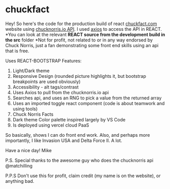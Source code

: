 # chuckfact
Hey! So here's the code for the production build of react [chuckfact.com](https://www.chuckfact.com) website using [chucknorris.io API](https://api.chucknorris.io/). I used [axios](https://www.npmjs.com/package/react-axios?activeTab=readme) to access the API in REACT.
*You can look at the relevant **REACT source from the development build in the src** folder 
*Not for profit, not related to or in any way endorsed by Chuck Norris, just a fan demonstrating some front end skills using an api that is free. 

Uses REACT-BOOTSTRAP
Features:
1. Light/Dark theme
2. Responsive Design (rounded picture highlights it, but bootstrap breakpoints are used obviously)
3. Accessibility - alt tags/contrast
4. Uses Axios to pull from the chucknorris.io api
5. Searches api, and uses an RNG to pick a value from the returned array
6. Uses an imported toggle react component (code is about teamwork and using tools)
7. Chuck Norris Facts
8. Dark theme Color palette inspired largely by VS Code
9. Is deployed using vercel cloud PaaS

So basically, shows I can do front end work. Also, and perhaps more importantly, I like Invasion USA and Delta Force II. A lot.

Have a nice day!
Mike

P.S. Special thanks to the awesome guy who does the chucknorris api @matchilling

P.P.S Don't use this for profit, claim credit (my name is on the website), or anything bad.
